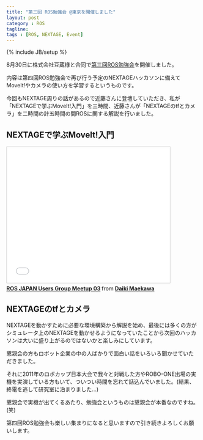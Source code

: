 ```yaml
---
title: "第三回 ROS勉強会 @東京を開催しました"
layout: post
category : ROS
tagline:
tags : [ROS, NEXTAGE, Event]
---
```


{% include JB/setup %}

8月30日に株式会社豆蔵様と合同で[第三回ROS勉強会](http://ros-users.doorkeeper.jp/events/14162)を開催しました。

内容は第四回ROS勉強会で再び行う予定のNEXTAGEハッカソンに備えてMoveIt!やカメラの使い方を学習するというものです。

今回もNEXTAGE周りの話があるので近藤さんに登壇していただき、私が「NEXTAGEで学ぶMoveIt!入門」を三時間、近藤さんが「NEXTAGEのtfとカメラ」を二時間の計五時間の間ROSに関する解説を行いました。

## NEXTAGEで学ぶMoveIt!入門

<iframe src="//www.slideshare.net/slideshow/embed_code/38500849" width="427" height="356" frameborder="0" marginwidth="0" marginheight="0" scrolling="no" style="border:1px solid #CCC; border-width:1px; margin-bottom:5px; max-width: 100%;" allowfullscreen> </iframe> <div style="margin-bottom:5px"> <strong> <a href="https://www.slideshare.net/DaikiMaekawa/ros-japan-users-group-meetup-03-38500849" title="ROS JAPAN Users Group Meetup 03" target="_blank">ROS JAPAN Users Group Meetup 03</a> </strong> from <strong><a href="http://www.slideshare.net/DaikiMaekawa" target="_blank">Daiki Maekawa</a></strong> </div>

## NEXTAGEのtfとカメラ

<script async class="speakerdeck-embed" data-slide="1" data-id="efa43c5010f10132712f66e2202859ae" data-ratio="1.77777777777778" src="//speakerdeck.com/assets/embed.js"></script>

NEXTAGEを動かすために必要な環境構築から解説を始め、最後には多くの方がシミュレータ上のNEXTAGEを動かせるようになっていたことから次回のハッカソンは大いに盛り上がるのではないかと楽しみにしています。

懇親会の方もロボット企業の中の人ばかりで面白い話をいろいろ聞かせていただきました。

それに2011年のロボカップ日本大会で我々と対戦した方やROBO-ONE出場の実機を実演している方もいて、ついつい時間を忘れて話込んでいました。(結果、終電を逃して研究室に泊まりました...)

懇親会で実機が出てくるあたり、勉強会というものは懇親会が本番なのですね。(笑)

第四回ROS勉強会も楽しい集まりになると思いますので引き続きよろしくお願いします。


